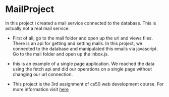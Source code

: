 # MailProject

In this project i created a mail service connected to the database. This is actually not a real mail service.

* First of all, go to the mail folder and open up the url and views files. There is an api for getting and setting mails.
In this project, we connected to the database and manipulated this emails via javascript. Go to the mail folder and open up the inbox.js.

* this is an example of a single page application. We reached the data using the fetch api and did our operations on a single page without changing our url connection.
* This project is the 3rd assignment of cs50 web development course. For more information visit [here](https://cs50.harvard.edu/web/2020/projects/3/mail/)

